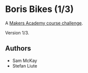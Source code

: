 # Boris Bikes (1/3)

A [Makers Academy course challenge](https://github.com/makersacademy).

Version 1/3.

## Authors

* Sam McKay
* Stefan Liute
